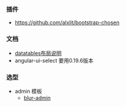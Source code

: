 
### 插件
- https://github.com/alxlit/bootstrap-chosen

### 文档
- [datatables布局说明](https://datatables.net/reference/option/dom)
- angular-ui-select 要用0.19.6版本
### 选型
- admin 模板
    - [blur-admin](http://akveo.github.io/blur-admin/)

